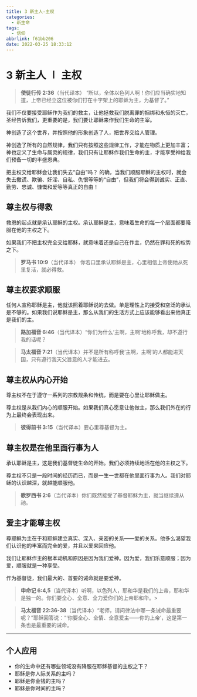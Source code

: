 ```yaml
---
title: 3 新主人-主权
categories:
  - 新生命
tags:
  - 信仰
abbrlink: f61bb206
date: 2022-03-25 18:33:12
---
```


# 3 新主人 ∣ 主权

> **使徒行传 2:36**（当代译本）
>“所以，全体以色列人啊！你们应当确实地知道，上帝已经立这位被你们钉在十字架上的耶稣为主，为基督了。”


我们不仅要接受耶稣作为我们的救主，让他拯救我们脱离罪的捆绑和永恒的灭亡，圣经告诉我们，更重要的是，我们要让耶稣来作我们生命的主宰。

神创造了这个世界，并按照他的形象创造了人，把世界交给人管理。

神创造了所有的自然规律，我们只有按照这些规律工作，才能在物质上更加丰富；神也定义了生命与属灵的规律，我们只有让耶稣作我们生命的主，才能享受神给我们预备一切的丰盛恩典。

把主权交给耶稣会让我们失去“自由”吗？
的确，当我们顺服耶稣的主权时，就会失去撒谎、欺骗、奸淫、自私、仇恨等等的“自由”，但我们将会得到诚实、正直、勤劳、忠诚、慷慨和爱等等真正的自由！

<!--more-->


## **尊主权与得救**

救恩的起点就是承认耶稣的主权。承认耶稣是主，意味着生命的每一个层面都要降服在他的主权之下。

如果我们不把主权完全交给耶稣，就意味着还是自己在作主，仍然在罪和死的权势之下。

> **罗马书 10:9**（当代译本）
> 你若口里承认耶稣是主，心里相信上帝使祂从死里复活，就必得救。


## **尊主权要求顺服**

任何人宣称耶稣是主，他就该照着耶稣说的去做。单是理性上的接受和空泛的承认是不够的。如果我们说耶稣是主，那么从我们的生活方式上应该能够看出来他真正是我们的主。

>  **路加福音 6:46**（当代译本）“你们为什么‘主啊，主啊’地称呼我，却不遵行我的话呢？
>

> **马太福音 7:21**（当代译本）并不是所有称呼我‘主啊，主啊’的人都能进天国，只有遵行我天父旨意的人才能进去。


##  **尊主权从内心开始**

尊主权不在于遵守一系列的宗教规条和传统，而是要在心里让耶稣做主。

尊主权是从我们内心的顺服开始。如果我们真心愿意让他做主，那么我们外在的行为上最终会表现出来。

> **彼得前书 3:15**（当代译本）要心里尊基督为主。


## **尊主权是在他里面行事为人**

承认耶稣是主，这是我们基督徒生命的开始。我们必须持续地活在他的主权之下。

尊主权不只是一段时间的经历而已，而是一生一世都在他里面行事为人。我们对耶稣的认识越深，就越能顺服他。

> **歌罗西书 2:6**（当代译本）你们既然接受了基督耶稣为主，就当继续遵从祂。 
>


## **爱主才能尊主权**

尊耶稣为主在于和耶稣建立真实、深入、亲密的关系——爱的关系。他多么渴望我们认识他的丰富而完全的爱，并且以爱来回应他。

我们让耶稣作主的根本动机和原因是因为我们爱神。因为爱，我们乐意顺服；因为爱，顺服就是一种享受。

作为基督徒，我们最大的、首要的诫命就是要爱神。

>  **申命记 6:4,5**（当代译本）听啊，以色列人，耶和华是我们的上帝，耶和华是独一的。你们要全心、全意、全力爱你们的上帝耶和华。>

> **马太福音 22:36-38**（当代译本）“老师，请问律法中哪一条诫命最重要呢？”耶稣回答说：“‘你要全心、全情、全意爱主——你的上帝’，这是第一条也是最重要的诫命。

- - -
## **个人应用**

- 你的生命中还有哪些领域没有降服在耶稣基督的主权之下？
- 耶稣是你人际关系的主吗？
- 耶稣是你金钱的主吗？
- 耶稣是你时间的主吗？

 